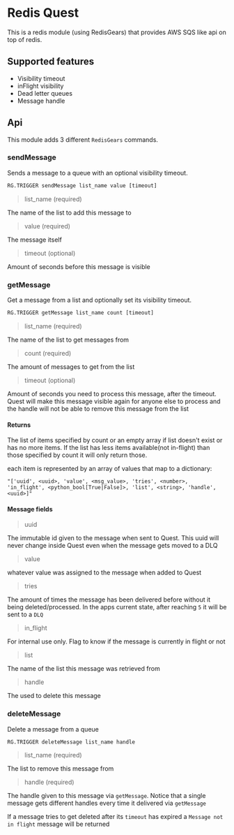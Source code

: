 # Redis Quest
This is a redis module (using RedisGears) that provides AWS SQS like api on top of redis.

## Supported features
  - Visibility timeout
  - inFlight visibility
  - Dead letter queues
  - Message handle

## Api
This module adds 3 different `RedisGears` commands.

### sendMessage
Sends a message to a queue with an optional visibility timeout.

```python
RG.TRIGGER sendMessage list_name value [timeout]
```

>list_name (required)

The name of the list to add this message to

>value (required)

The message itself

>timeout (optional)

Amount of seconds before this message is visible

### getMessage
Get a message from a list and optionally set its visibility timeout.

```python
RG.TRIGGER getMessage list_name count [timeout]
```

>list_name (required)

The name of the list to get messages from

>count (required)

The amount of messages to get from the list

>timeout (optional)

Amount of seconds you need to process this message, after the timeout. Quest will make this message visible again for anyone else to process and the handle will not be able to remove this message from the list

#### Returns
The list of items specified by count or an empty array if list doesn't exist or has no more items. If the list has less items available(not in-flight) than those specified by count it will only return those.

each item is represented by an array of values that map to a dictionary:

`"['uuid', <uuid>, 'value', <msg_value>, 'tries', <number>, 'in_flight', <python_bool[True|False]>, 'list', <string>, 'handle', <uuid>]"`

#### Message fields

>uuid

The immutable id given to the message when sent to Quest. This uuid will never change inside Quest even when the message gets moved to a DLQ

>value

whatever value was assigned to the message when added to Quest

>tries

The amount of times the message has been delivered before without it being deleted/processed. In the apps current state, after reaching `5` it will be sent to a `DLQ`

>in_flight

For internal use only. Flag to know if the message is  currently in flight or not

>list

The name of the list this message was retrieved from

>handle

The <uuid> used to delete this message

### deleteMessage
Delete a message from a queue

```python
RG.TRIGGER deleteMessage list_name handle
```

>list_name (required)

The list to remove this message from

>handle (required)

The handle given to this message via `getMessage`. Notice that a single message gets different handles every time it delivered via `getMessage`

If a message tries to get deleted after its `timeout` has expired a `Message not in flight` message will be returned
